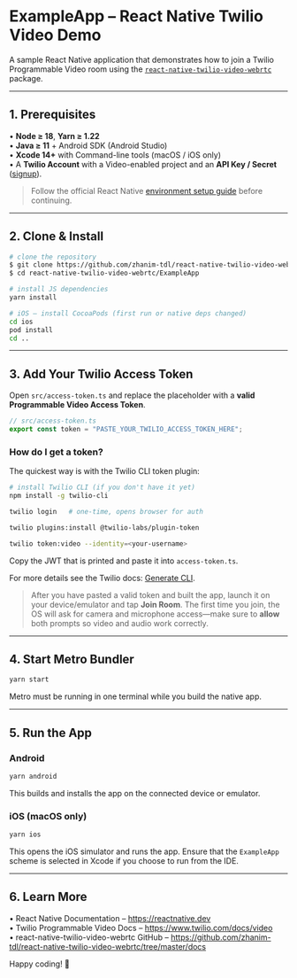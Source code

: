 # ExampleApp – React Native Twilio Video Demo

A sample React Native application that demonstrates how to join a Twilio Programmable Video room using the [`react-native-twilio-video-webrtc`](https://github.com/blackuy/react-native-twilio-video-webrtc) package.

---

## 1. Prerequisites

• **Node ≥ 18**, **Yarn ≥ 1.22**  
• **Java ≥ 11** + Android SDK (Android Studio)  
• **Xcode 14+** with Command-line tools (macOS / iOS only)  
• A **Twilio Account** with a Video-enabled project and an **API Key / Secret** ([signup](https://www.twilio.com/try-twilio)).

> Follow the official React Native [environment setup guide](https://reactnative.dev/docs/environment-setup) before continuing.

---

## 2. Clone & Install

```bash
# clone the repository
$ git clone https://github.com/zhanim-tdl/react-native-twilio-video-webrtc.git
$ cd react-native-twilio-video-webrtc/ExampleApp

# install JS dependencies
yarn install

# iOS – install CocoaPods (first run or native deps changed)
cd ios
pod install    
cd ..
```

---

## 3. Add Your Twilio Access Token

Open `src/access-token.ts` and replace the placeholder with a **valid Programmable Video Access Token**.

```ts
// src/access-token.ts
export const token = "PASTE_YOUR_TWILIO_ACCESS_TOKEN_HERE";
```

### How do I get a token?
The quickest way is with the Twilio CLI token plugin:

```bash
# install Twilio CLI (if you don't have it yet)
npm install -g twilio-cli

twilio login   # one-time, opens browser for auth

twilio plugins:install @twilio-labs/plugin-token

twilio token:video --identity=<your-username>
```

Copy the JWT that is printed and paste it into `access-token.ts`.

For more details see the Twilio docs: [Generate CLI](https://www.twilio.com/docs/video/tutorials/user-identity-access-tokens#generate-cli).

> After you have pasted a valid token and built the app, launch it on your device/emulator and tap **Join Room**. The first time you join, the OS will ask for camera and microphone access—make sure to **allow** both prompts so video and audio work correctly.

---

## 4. Start Metro Bundler

```bash
yarn start
```

Metro must be running in one terminal while you build the native app.

---

## 5. Run the App

### Android
```bash
yarn android
```
This builds and installs the app on the connected device or emulator.

### iOS (macOS only)
```bash
yarn ios
```
This opens the iOS simulator and runs the app. Ensure that the `ExampleApp` scheme is selected in Xcode if you choose to run from the IDE.

---

## 6. Learn More

• React Native Documentation – <https://reactnative.dev>  
• Twilio Programmable Video Docs – <https://www.twilio.com/docs/video>  
• react-native-twilio-video-webrtc GitHub – <https://github.com/zhanim-tdl/react-native-twilio-video-webrtc/tree/master/docs>

Happy coding! 🎉
